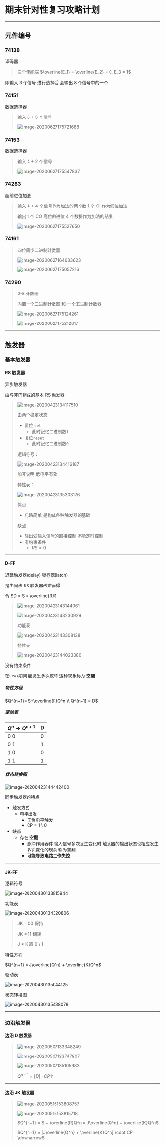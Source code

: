 # 期末针对性复习攻略计划

---

## 元件编号

### 74138

译码器

> 三个使能端 $\overline{E_1} = \overline{E_2} = 0, E_3 = 1$

即输入 3 个信号 进行选择后 会输出 8 个信号中的一个

### 74151

数据选择器

> 输入 8 + 3 个信号
>
> ![image-20200627175721688](./images/SpecialPlan/image-20200627175721688.png)

### 74153

数据选择器

> 输入 4 + 2 个信号
>
> ![image-20200627175547837](./images/SpecialPlan/image-20200627175547837.png)

### 74283

超前进位加法

> 输入 4 + 4 个信号作为加法的两个数 1 个 CI 作为低位加法
>
> 输出 1 个 CO 高位的进位 4 个数据作为加法的结果
>
> ![image-20200627175527650](./images/SpecialPlan/image-20200627175527650.png)

### 74161

> 四位同步二进制计数器
>
> ![image-20200627164633623](./images/SpecialPlan/image-20200627164633623.png)
>
> ![image-20200627175057216](./images/SpecialPlan/image-20200627175057216.png)

### 74290

> 2-5 计数器
>
> 内置一个二进制计数器 和 一个五进制计数器
>
> ![image-20200627175124261](./images/SpecialPlan/image-20200627175124261.png)
>
> ![image-20200627175212817](./images/SpecialPlan/image-20200627175212817.png)

---

## 触发器

### 基本触发器

#### RS 触发器

异步触发器

由与非门组成的基本 RS 触发器

> ![image-20200423134117510](./images/SpecialPlan/image-20200423134117510.png)
>
> 由两个稳定状态
>
> - 置位 `set`
>   - 此时记忆二进制数`1`
> - 复位`reset`
>   - 此时记忆二进制数`0`
>
> 逻辑符号：
>
> ![image-20200423134416187](./images/SpecialPlan/image-20200423134416187.png)
>
> 加非说明 低电平有效
>
> 特性表：
>
> ![image-20200423135303176](./images/SpecialPlan/image-20200423135303176.png)
>
> 优点
>
> - 电路简单 是构成各种触发器的基础
>
> 缺点
>
> - 输出受输入信号的直接控制 不能定时控制
> - 有约束条件
>   - $RS = 0$

---

#### D-FF

迟延触发器(delay) 锁存器(latch)

是由同步 RS 触发器改进而得

令 $D = S = \overline{R}$

> ![image-20200423143144061](./images/SpecialPlan/image-20200423143144061.png)
>
> ![image-20200423143230929](./images/SpecialPlan/image-20200423143230929.png)
>
> 功能表
>
> ![image-20200423143308138](./images/SpecialPlan/image-20200423143308138.png)
>
> 特性表
>
> ![image-20200423144023380](./images/SpecialPlan/image-20200423144023380.png)

没有约束条件

在`CP=1`期间 能发生多次反转 这种现象称为 **空翻**

##### 特性方程

$Q^{n+1}= S+\overline{R}Q^n \\ Q^{n+1} = D$

##### 驱动表

| $Q^n \rightarrow Q^{n+1}$ | D   |
| ------------------------- | --- |
| 0 0                       | 0   |
| 0 1                       | 1   |
| 1 0                       | 0   |
| 1 1                       | 1   |

##### 状态转换图

![image-20200423144442400](./images/SpecialPlan/image-20200423144442400.png)

同步触发器的特点

- 触发方式
  - 电平出发
    - 正负电平触发
    - CP = 1 \ 0
- 缺点
  - 存在 **空翻**
    - 脉冲作用器件 输入信号多次发生变化时 触发器的输出状态也相应发生多次变化的现象 称为空翻
    - **可能导致电路工作失控**

---

#### JK-FF

逻辑符号

![image-20200430133815944](./images/SpecialPlan/image-20200430133815944.png)

功能表

![image-20200430134320806](./images/SpecialPlan/image-20200430134320806.png)

> JK = 00 保持
>
> JK = 11 翻转
>
> J $\neq$ K 置 0 \ 1

特性方程

$Q^{n+1} = J\overline{Q^n} + \overline{K}Q^n$

驱动表

![image-20200430135044125](./images/SpecialPlan/image-20200430135044125.png)

状态转换图

![image-20200430135438078](./images/SpecialPlan/image-20200430135438078.png)

---

### 边沿触发器

#### 边沿 D 触发器

> ![image-20200507133348249](./images/SpecialPlan/image-20200507133348249.png)
>
> ![image-20200507133747807](./images/SpecialPlan/image-20200507133747807-1593245925159.png)
>
> ![image-20200507135105983](./images/SpecialPlan/image-20200507135105983-1593245925159.png)
>
> $Q^{n+1} = [D] \cdot CP \uparrow$

---

#### 边沿 JK 触发器

> ![image-20200516153808757](./images/SpecialPlan/image-20200516153808757.png)
>
> ![image-20200516153815718](./images/SpecialPlan/image-20200516153815718.png)
>
> $Q^{n+1} = S + \overline{R}Q^n  = J\overline{Q^n} + \overline{K}Q^n$
>
> $Q^{n+1} = [J\overline{Q^n} + \overline{K}Q^n] \cdot CP \downarrow$
